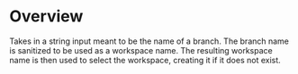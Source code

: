 # Overview

Takes in a string input meant to be the name of a branch.
The branch name is sanitized to be used as a workspace name.
The resulting workspace name is then used to select the workspace, creating it if it does not exist.
